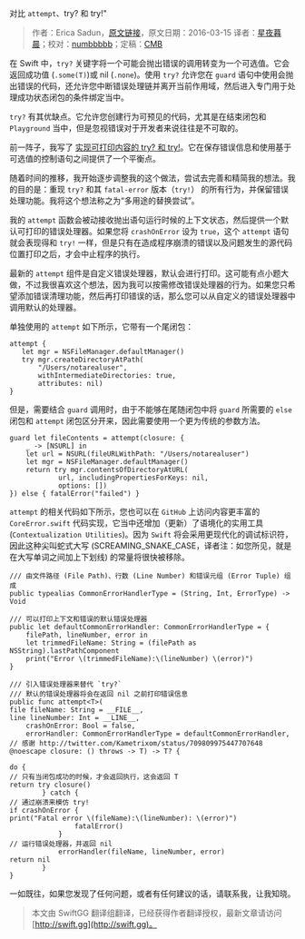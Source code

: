 对比 `attempt`、try? 和 try!"

> 作者：Erica Sadun，[原文链接](http://ericasadun.com/2016/03/15/swift-my-attempt-code-vs-try-and-try/)，原文日期：2016-03-15
> 译者：[星夜暮晨](http://www.jianshu.com/users/ef1058d2d851)；校对：[numbbbbb](http://numbbbbb.com/)；定稿：[CMB](https://github.com/chenmingbiao)
  









在 Swift 中，`try?` 关键字将一个可能会抛出错误的调用转变为一个可选值。它会返回成功值 (`.some(T)`)或 nil (`.none`)。使用 `try?` 允许您在 `guard` 语句中使用会抛出错误的代码，还允许您中断错误处理链并离开当前作用域，然后进入专门用于处理成功状态闭包的条件绑定当中。

`try?` 有其优缺点。它允许您创建行为可预见的代码，尤其是在结束闭包和 `Playground` 当中，但是忽视错误对于开发者来说往往是不可取的。



前一阵子，我写了 [实现可打印内容的 try? 和 try!](http://swift.gg/2015/11/27/implementing-printing-versions-of-try-and-try-on-steroids-in-swiftlang/)。它在保存错误信息和使用基于可选值的控制语句之间提供了一个平衡点。

随着时间的推移，我开始逐步调整我的这个做法，尝试去完善和精简我的想法。我的目的是：重现 `try?` 和其 `fatal-error` 版本（`try!`） 的所有行为，并保留错误处理功能。我将这个想法称之为“多用途的替换尝试”。

我的 `attempt` 函数会被动接收抛出语句运行时候的上下文状态，然后提供一个默认可打印的错误处理器。如果您将 `crashOnError` 设为 `true`，这个 `attempt` 语句就会表现得和 `try!` 一样，但是只有在造成程序崩溃的错误以及问题发生的源代码位置打印之后，才会中止程序的执行。

最新的 `attempt` 组件是自定义错误处理器，默认会进行打印。这可能有点小题大做，不过我很喜欢这个想法，因为我可以按需修改错误处理器的行为。如果您只希望添加错误清理功能，然后再打印错误的话，那么您可以从自定义的错误处理器中调用默认的处理器。

单独使用的 `attempt` 如下所示，它带有一个尾闭包：

    
    attempt {
       let mgr = NSFileManager.defaultManager()
       try mgr.createDirectoryAtPath(
           "/Users/notarealuser",
           withIntermediateDirectories: true,
           attributes: nil)
    }

但是，需要结合 `guard` 调用时，由于不能够在尾随闭包中将 `guard` 所需要的 `else` 闭包和 `attempt` 闭包区分开来，因此需要使用一个更为传统的参数方法。

    
    guard let fileContents = attempt(closure: {
        _ -> [NSURL] in
        let url = NSURL(fileURLWithPath: "/Users/notarealuser")
        let mgr = NSFileManager.defaultManager()
        return try mgr.contentsOfDirectoryAtURL(
                url, includingPropertiesForKeys: nil, 
                options: [])
    }) else { fatalError("failed") }

`attempt` 的相关代码如下所示，您也可以在 `GitHub` 上访问内容更丰富的 `CoreError.swift` 代码实现，它当中还增加（更新）了语境化的实用工具 (`Contextualization Utilities`)。因为 `Swift` 将会采用更现代化的调试标识符，因此这种尖叫蛇式大写 (SCREAMING\_SNAKE\_CASE，译者注：如您所见，就是在大写单词之间加上下划线) 的常量将很快被移除。

    
    /// 由文件路径 (File Path)、行数 (Line Number) 和错误元组 (Error Tuple) 组成
    public typealias CommonErrorHandlerType = (String, Int, ErrorType) -> Void
    
    /// 可以打印上下文和错误的默认错误处理器
    public let defaultCommonErrorHandler: CommonErrorHandlerType = {
        filePath, lineNumber, error in
        let trimmedFileName: String = (filePath as NSString).lastPathComponent
        print("Error \(trimmedFileName):\(lineNumber) \(error)")
    }
    
    /// 引入错误处理器来替代 `try?`
    /// 默认的错误处理器将会在返回 nil 之前打印错误信息
    public func attempt<T>(
    file fileName: String = __FILE__,
    line lineNumber: Int = __LINE__,
        crashOnError: Bool = false,
        errorHandler: CommonErrorHandlerType = defaultCommonErrorHandler,
    // 感谢 http://twitter.com/Kametrixom/status/709809975447707648
    @noescape closure: () throws -> T) -> T? { 
    
    do {
    // 只有当闭包成功的时候，才会返回执行，这会返回 T
    return try closure()
            } catch {
    // 通过崩溃来模仿 try!
    if crashOnError {
    print("Fatal error \(fileName):\(lineNumber): \(error)")
                    fatalError()
                }
    // 运行错误处理器，并返回 nil
                errorHandler(fileName, lineNumber, error)
    return nil
            }
    }

一如既往，如果您发现了任何问题，或者有任何建议的话，请联系我，让我知晓。
> 本文由 SwiftGG 翻译组翻译，已经获得作者翻译授权，最新文章请访问 [http://swift.gg](http://swift.gg)。